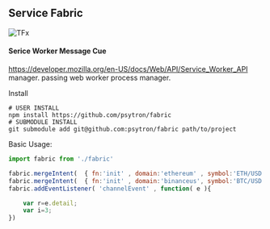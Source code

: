 

## Service Fabric 
![TFx](https://raw.githubusercontent.com/psytron/fabric/main/tfx.jpg)

#### Serice Worker Message Cue
https://developer.mozilla.org/en-US/docs/Web/API/Service_Worker_API manager.  passing web worker process manager. 


Install
```shell
# USER INSTALL
npm install https://github.com/psytron/fabric
# SUBMODULE INSTALL
git submodule add git@github.com:psytron/fabric path/to/project
```

Basic Usage: 

```javascript
import fabric from './fabric' 

fabric.mergeIntent(  { fn:'init' , domain:'ethereum' , symbol:'ETH/USD' } );
fabric.mergeIntent(  { fn:'init' , domain:'binanceus', symbol:'BTC/USD' } );
fabric.addEventListener( 'channelEvent' , function( e ){

    var r=e.detail;
    var i=3;
})
```
